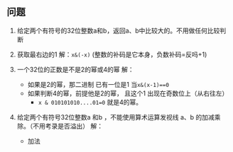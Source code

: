 #

## 问题

1. 给定两个有符号的32位整数a和b，返回a、b中比较大的。不用做任何比较判断
2. 获取最右边的1
    解：`x&(-x)` (整数的补码是它本身，负数补码=反吗+1)
3. 一个32位的正数是不是2的幂或4的幂
    解：
    - 如果是2的幂，那二进制 已有一位是1 当`x&(x-1)==0`
    - 如果判断4的幂，前提他是2的幂， 且这个1 出现在奇数位上（从右往左）
        - `x & 010101010....01=0` 就是4的幂。

4. 给定两个有符号32位整数a 和b ，不能使用算术运算发视线 a、b 的加减乘除。（不用考录是否溢出）
    解：
    - 加法
